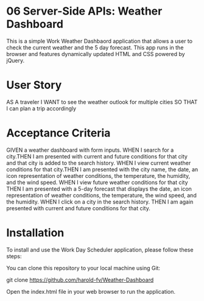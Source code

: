 # 06 Server-Side APIs: Weather Dashboard

This is a simple Work Weather Dashbaord application that allows a user to check the current weather and the 5 day forecast. This app runs in the browser and features dynamically updated HTML and CSS powered by jQuery.

# User Story

AS A traveler
I WANT to see the weather outlook for multiple cities
SO THAT I can plan a trip accordingly

# Acceptance Criteria

GIVEN a weather dashboard with form inputs. WHEN I search for a city.THEN I am presented with current and future conditions for that city and that city is added to the search history. WHEN I view current weather conditions for that city.THEN I am presented with the city name, the date, an icon representation of weather conditions, the temperature, the humidity, and the wind speed. WHEN I view future weather conditions for that city
THEN I am presented with a 5-day forecast that displays the date, an icon representation of weather conditions, the temperature, the wind speed, and the humidity. WHEN I click on a city in the search history. THEN I am again presented with current and future conditions for that city.

# Installation

To install and use the Work Day Scheduler application, please follow these steps:

You can clone this repository to your local machine using Git:

git clone https://github.com/harold-fv/Weather-Dashboard

Open the index.html file in your web browser to run the application.



